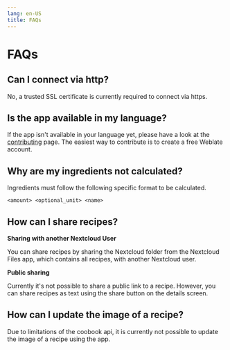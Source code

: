 ```yaml
---
lang: en-US
title: FAQs
---
```


# FAQs

## Can I connect via http?

No, a trusted SSL certificate is currently required to connect via https.

## Is the app available in my language?

If the app isn't available in your language yet, please have a look at the [contributing](./contributing#translations) page.
The easiest way to contribute is to create a free Weblate account.

## Why are my ingredients not calculated? <Badge type="tip" text="^0.18.0" />

Ingredients must follow the following specific format to be calculated.

`<amount> <optional_unit> <name>`

## How can I share recipes?

**Sharing with another Nextcloud User**

You can share recipes by sharing the Nextcloud folder from the Nextcloud Files app, which contains all recipes, with another Nextcloud user.

**Public sharing**

Currently it's not possible to share a public link to a recipe.
However, you can share recipes as text using the share button on the details screen.

## How can I update the image of a recipe?

Due to limitations of the coobook api, it is currently not possible to update the image of a recipe using the app.
